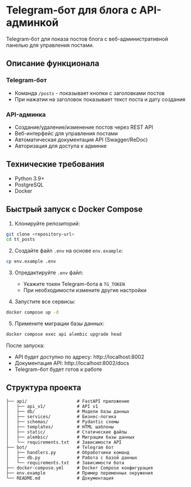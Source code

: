 # Telegram-бот для блога с API-админкой

Telegram-бот для показа постов блога с веб-административной панелью для управления постами.

## Описание функционала

### Telegram-бот
- Команда `/posts` - показывает кнопки с заголовками постов
- При нажатии на заголовок показывает текст поста и дату создания

### API-админка
- Создание/удаление/изменение постов через REST API
- Веб-интерфейс для управления постами
- Автоматическая документация API (Swagger/ReDoc)
- Авторизация для доступа к админке

## Технические требования

- Python 3.9+
- PostgreSQL
- Docker

## Быстрый запуск с Docker Compose

1. Клонируйте репозиторий:
```bash
git clone <repository-url>
cd tt_posts
```

2. Создайте файл `.env` на основе `env.example`:
```bash
cp env.example .env
```

3. Отредактируйте `.env` файл:
   - Укажите токен Telegram-бота в `TG_TOKEN`
   - При необходимости измените другие настройки

4. Запустите все сервисы:
```bash
docker compose up -d
```

5. Примените миграции базы данных:
```bash
docker compose exec api alembic upgrade head
```

После запуска:
- API будет доступно по адресу: http://localhost:8002
- Документация API: http://localhost:8002/docs
- Telegram-бот будет готов к работе

## Структура проекта

```
├── api/                   # FastAPI приложение
│   ├── api_v1/            # API v1
│   ├── db/                # Модели базы данных
│   ├── services/          # Бизнес-логика
│   ├── schemas/           # Pydantic схемы
│   ├── templates/         # HTML шаблоны
│   ├── static/            # Статические файлы
│   ├── alembic/           # Миграции базы данных
│   └── requirements.txt   # Зависимости API
├── bot/                   # Telegram бот
│   ├── handlers.py        # Обработчики команд
│   ├── db.py              # Работа с базой данных
│   └── requirements.txt   # Зависимости бота
├── docker-compose.yml     # Docker Compose конфигурация
├── env.example            # Пример переменных окружения
└── README.md              # Документация
```
 